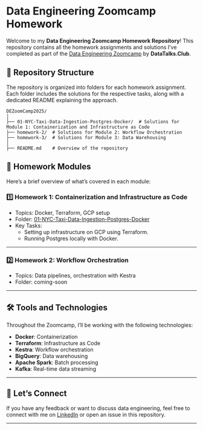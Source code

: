 # Data Engineering Zoomcamp Homework

Welcome to my **Data Engineering Zoomcamp Homework Repository**! This repository contains all the homework assignments and solutions I’ve completed as part of the [Data Engineering Zoomcamp](https://datatalks.club/courses/engineering.html) by **DataTalks.Club**.

## 📂 Repository Structure

The repository is organized into folders for each homework assignment. Each folder includes the solutions for the respective tasks, along with a dedicated README explaining the approach.

```
DEZoomCamp2025/
│
├── 01-NYC-Taxi-Data-Ingestion-Postgres-Docker/  # Solutions for Module 1: Containerization and Infrastructure as Code
├── homework-2/  # Solutions for Module 2: Workflow Orchestration
├── homework-3/  # Solutions for Module 3: Data Warehousing
│
├── README.md    # Overview of the repository
```

## 📝 Homework Modules

Here’s a brief overview of what’s covered in each module:

### 1️⃣ **Homework 1: Containerization and Infrastructure as Code**
- Topics: Docker, Terraform, GCP setup
- Folder: [01-NYC-Taxi-Data-Ingestion-Postgres-Docker](./01-NYC-Taxi-Data-Ingestion-Postgres-Docker)
- Key Tasks:
  - Setting up infrastructure on GCP using Terraform.
  - Running Postgres locally with Docker.

---

### 2️⃣ **Homework 2: Workflow Orchestration**
- Topics: Data pipelines, orchestration with Kestra
- Folder: coming-soon

---

## 🛠 Tools and Technologies

Throughout the Zoomcamp, I’ll be working with the following technologies:
- **Docker**: Containerization
- **Terraform**: Infrastructure as Code
- **Kestra**: Workflow orchestration
- **BigQuery**: Data warehousing
- **Apache Spark**: Batch processing
- **Kafka**: Real-time data streaming

---

## 🤝 Let’s Connect

If you have any feedback or want to discuss data engineering, feel free to connect with me on [LinkedIn](https://linkedin.com/in/julius-odunuga) or open an issue in this repository.

---
